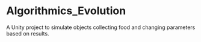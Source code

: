 # Algorithmics_Evolution
A Unity project to simulate objects collecting food and changing parameters based on results.
